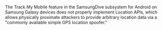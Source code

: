 The Track My Mobile feature in the SamsungDive subsystem for Android on Samsung Galaxy devices does not properly implement Location APIs, which allows physically proximate attackers to provide arbitrary location data via a "commonly available simple GPS location spoofer."